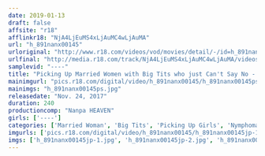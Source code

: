 ```yaml
---
date: 2019-01-13
draft: false
affsite: "r18"
afflinkr18: "NjA4LjEuMS4xLjAuMC4wLjAuMA"
url: "h_891nanx00145"
urloriginal: "http://www.r18.com/videos/vod/movies/detail/-/id=h_891nanx00145"
urlfinal: "http://media.r18.com/track/NjA4LjEuMS4xLjAuMC4wLjAuMA/videos/vod/movies/detail/-/id=h_891nanx00145"
samplevid: "----"
title: "Picking Up Married Women with Big Tits who just Can't Say No - 12 people, 4 hours"
mainimgurl: "pics.r18.com/digital/video/h_891nanx00145/h_891nanx00145ps.jpg"
mainimgs: "h_891nanx00145ps.jpg"
releasedate: "Nov. 24, 2017"
duration: 240
productioncomp: "Nanpa HEAVEN"
girls: ['----']
categories: ['Married Woman', 'Big Tits', 'Picking Up Girls', 'Nymphomaniac', 'Creampie', 'Blowjob', 'Over 4 Hours', 'Hi-Def']
imgurls: ['pics.r18.com/digital/video/h_891nanx00145/h_891nanx00145jp-1.jpg', 'pics.r18.com/digital/video/h_891nanx00145/h_891nanx00145jp-2.jpg', 'pics.r18.com/digital/video/h_891nanx00145/h_891nanx00145jp-3.jpg', 'pics.r18.com/digital/video/h_891nanx00145/h_891nanx00145jp-4.jpg', 'pics.r18.com/digital/video/h_891nanx00145/h_891nanx00145jp-5.jpg', 'pics.r18.com/digital/video/h_891nanx00145/h_891nanx00145jp-6.jpg', 'pics.r18.com/digital/video/h_891nanx00145/h_891nanx00145jp-7.jpg', 'pics.r18.com/digital/video/h_891nanx00145/h_891nanx00145jp-8.jpg', 'pics.r18.com/digital/video/h_891nanx00145/h_891nanx00145jp-9.jpg', 'pics.r18.com/digital/video/h_891nanx00145/h_891nanx00145jp-10.jpg', 'pics.r18.com/digital/video/h_891nanx00145/h_891nanx00145jp-11.jpg', 'pics.r18.com/digital/video/h_891nanx00145/h_891nanx00145jp-12.jpg', 'pics.r18.com/digital/video/h_891nanx00145/h_891nanx00145jp-13.jpg', 'pics.r18.com/digital/video/h_891nanx00145/h_891nanx00145jp-14.jpg', 'pics.r18.com/digital/video/h_891nanx00145/h_891nanx00145jp-15.jpg', 'pics.r18.com/digital/video/h_891nanx00145/h_891nanx00145jp-16.jpg', 'pics.r18.com/digital/video/h_891nanx00145/h_891nanx00145jp-17.jpg', 'pics.r18.com/digital/video/h_891nanx00145/h_891nanx00145jp-18.jpg', 'pics.r18.com/digital/video/h_891nanx00145/h_891nanx00145jp-19.jpg', 'pics.r18.com/digital/video/h_891nanx00145/h_891nanx00145jp-20.jpg']
imgs: ['h_891nanx00145jp-1.jpg', 'h_891nanx00145jp-2.jpg', 'h_891nanx00145jp-3.jpg', 'h_891nanx00145jp-4.jpg', 'h_891nanx00145jp-5.jpg', 'h_891nanx00145jp-6.jpg', 'h_891nanx00145jp-7.jpg', 'h_891nanx00145jp-8.jpg', 'h_891nanx00145jp-9.jpg', 'h_891nanx00145jp-10.jpg', 'h_891nanx00145jp-11.jpg', 'h_891nanx00145jp-12.jpg', 'h_891nanx00145jp-13.jpg', 'h_891nanx00145jp-14.jpg', 'h_891nanx00145jp-15.jpg', 'h_891nanx00145jp-16.jpg', 'h_891nanx00145jp-17.jpg', 'h_891nanx00145jp-18.jpg', 'h_891nanx00145jp-19.jpg', 'h_891nanx00145jp-20.jpg']
---
```

